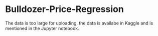 # Bulldozer-Price-Regression
The data is too large for uploading, the data is availabe in Kaggle and is mentioned in the Jupyter notebook.
